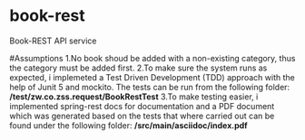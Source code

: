 # book-rest
Book-REST API service

#Assumptions
1.No book shoud be added with a non-existing category, thus the category must be added first.
2.To make sure the system runs as expected, i implemeted a Test Driven Development (TDD) approach with the help of Junit 5 and mockito. The tests can be run from the following folder: **/test/zw.co.zss.request/BookRestTest**
3.To make testing easier, i implemented spring-rest docs for documentation and a PDF document which was generated based on the tests that where carried out can be found under the following folder: **/src/main/asciidoc/index.pdf**
